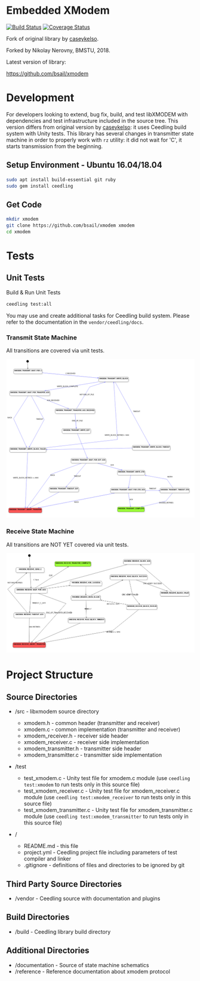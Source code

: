 Embedded XModem
===============

[![Build Status](https://img.shields.io/travis/bsail/xmodem/master.svg)](https://travis-ci.org/bsail/xmodem)
[![Coverage Status](https://img.shields.io/coveralls/github/bsail/xmodem/master.svg)](https://coveralls.io/github/bsail/xmodem?branch=master)

Fork of original library by [caseykelso](https://github.com/caseykelso/xmodem).

Forked by Nikolay Nerovny, BMSTU, 2018.

Latest version of library:

  https://github.com/bsail/xmodem

# Development
For developers looking to extend, bug fix, build, and test libXMODEM with dependencies and test infrastructure included in the source tree. This version differs from original version by [caseykelso](https://github.com/caseykelso/xmodem): it uses Ceedling build system with Unity tests.
This library has several changes in transmitter state machine in order to properly work with `rz` utility: it did not wait for 'C', it starts transmission from the beginning.


Setup Environment - Ubuntu 16.04/18.04
---------------------------------
```bash
sudo apt install build-essential git ruby
sudo gem install ceedling
```


Get Code
-----------------
```bash
mkdir xmodem
git clone https://github.com/bsail/xmodem xmodem
cd xmodem
```

# Tests
## Unit Tests

Build & Run Unit Tests
```bash
ceedling test:all
```
You may use and create additional tasks for Ceedling build system. Please refer to the documentation in the `vendor/ceedling/docs`.


### Transmit State Machine
All transitions are covered via unit tests.

<img src="documentation/xmodem_transmit_fsm.png"  />

### Receive State Machine
All transitions are NOT YET covered via unit tests.

<img src="documentation/xmodem_receive_fsm.png"  />


# Project Structure
## Source Directories
* /src - libxmodem source directory
  * xmodem.h - common header (transmitter and receiver)
  * xmodem.c - common implementation (transmitter and receiver)
  * xmodem_receiver.h - receiver side header
  * xmodem_receiver.c - receiver side implementation
  * xmodem_transmitter.h - transmitter side header
  * xmodem_transmitter.c - transmitter side implementation


* /test
  * test_xmodem.c - Unity test file for xmodem.c module (use `ceedling test:xmodem` to run tests only in this source file)
  * test_xmodem_receiver.c - Unity test file for xmodem_receiver.c module (use `ceedling test:xmodem_receiver` to run tests only in this source file)
  * test_xmodem_transmitter.c - Unity test file for xmodem_transmitter.c module (use `ceedling test:xmodem_transmitter` to run tests only in this source file)


* /
  * README.md   - this file
  * project.yml - Ceedling project file including parameters of test compiler and linker
  * .gitignore  - definitions of files and directories to be ignored by git


## Third Party Source Directories
* /vendor  - Ceedling source with documentation and plugins

## Build Directories
* /build - Ceedling library build directory

## Additional Directories
* /documentation - Source of state machine schematics
* /reference - Reference documentation about xmodem protocol

